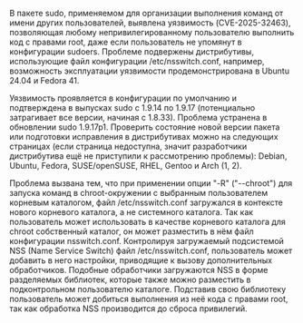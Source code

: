 В пакете sudo, применяемом для организации выполнения команд от имени других пользователей, выявлена уязвимость (CVE-2025-32463), позволяющая любому непривилегированному пользователю выполнить код с правами root, даже если пользователь не упомянут в конфигурации sudoers. Проблеме подвержены дистрибутивы, использующие файл конфигурации /etc/nsswitch.conf, например, возможность эксплуатации уязвимости продемонстрирована в Ubuntu 24.04 и Fedora 41.

Уязвимость проявляется в конфигурации по умолчанию и подтверждена в выпусках sudo с 1.9.14 по 1.9.17 (потенциально затрагивает все версии, начиная с 1.8.33). Проблема устранена в обновлении sudo 1.9.17p1. Проверить состояние новой версии пакета или подготовки исправления в дистрибутивах можно на следующих страницах (если страница недоступна, значит разработчики дистрибутива ещё не приступили к рассмотрению проблемы): Debian, Ubuntu, Fedora, SUSE/openSUSE, RHEL, Gentoo и Arch (1, 2).

Проблема вызвана тем, что при применении опции "-R" ("--chroot") для запуска команд в chroot-окружении с выбранным пользователем корневым каталогом, файл /etc/nsswitch.conf загружался в контексте нового корневого каталога, а не системного каталога. Так как пользователь может использовать в качестве корневого каталога для chroot собственный каталог, он может разместить в нём файл конфигурации nsswitch.conf. Контролируя загружаемый подсистемой NSS (Name Service Switch) файл /etc/nsswitch.conf, пользователь может добавить в него настройки, приводящие к вызову дополнительных обработчиков. Подобные обработчики загружаются NSS в форме разделяемых библиотек, которые также можно разместить в подконтрольном пользователю каталоге. Подставив свою библиотеку пользователь может добиться выполнения из неё кода с правами root, так как обработка NSS производится до сброса привилегий. 
